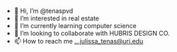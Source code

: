- 👋 Hi, I’m @tenaspvd
- 👀 I’m interested in real estate
- 🌱 I’m currently learning computer science
- 💞️ I’m looking to collaborate with HUBRIS DESIGN CO.
- 📫 How to reach me ...julissa_tenas@uri.edu

<!---
tenaspvd/tenaspvd is a ✨ special ✨ repository because its `README.md` (this file) appears on your GitHub profile.
You can click the Preview link to take a look at your changes.
--->
